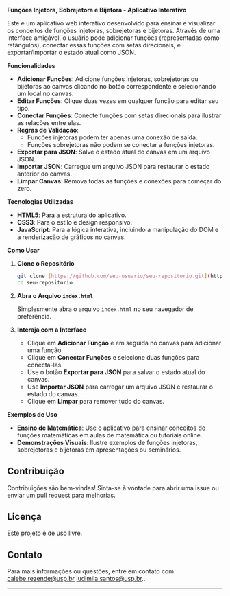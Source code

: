 
 **Funções Injetora, Sobrejetora e Bijetora - Aplicativo Interativo**

Este é um aplicativo web interativo desenvolvido para ensinar e visualizar os conceitos de funções injetoras, sobrejetoras e bijetoras. Através de uma interface amigável, o usuário pode adicionar funções (representadas como retângulos), conectar essas funções com setas direcionais, e exportar/importar o estado atual como JSON.

 **Funcionalidades**

- **Adicionar Funções**: Adicione funções injetoras, sobrejetoras ou bijetoras ao canvas clicando no botão correspondente e selecionando um local no canvas.
- **Editar Funções**: Clique duas vezes em qualquer função para editar seu tipo.
- **Conectar Funções**: Conecte funções com setas direcionais para ilustrar as relações entre elas.
- **Regras de Validação**:
  - Funções injetoras podem ter apenas uma conexão de saída.
  - Funções sobrejetoras não podem se conectar a funções injetoras.
- **Exportar para JSON**: Salve o estado atual do canvas em um arquivo JSON.
- **Importar JSON**: Carregue um arquivo JSON para restaurar o estado anterior do canvas.
- **Limpar Canvas**: Remova todas as funções e conexões para começar do zero.

 **Tecnologias Utilizadas**

- **HTML5**: Para a estrutura do aplicativo.
- **CSS3**: Para o estilo e design responsivo.
- **JavaScript**: Para a lógica interativa, incluindo a manipulação do DOM e a renderização de gráficos no canvas.

 **Como Usar**

1. **Clone o Repositório**

   ```bash
   git clone [https://github.com/seu-usuario/seu-repositorio.git](https://github.com/CalebeRezende/linefunctions)
   cd seu-repositorio
   ```

2. **Abra o Arquivo `index.html`**

   Simplesmente abra o arquivo `index.html` no seu navegador de preferência.

3. **Interaja com a Interface**

   - Clique em **Adicionar Função** e em seguida no canvas para adicionar uma função.
   - Clique em **Conectar Funções** e selecione duas funções para conectá-las.
   - Use o botão **Exportar para JSON** para salvar o estado atual do canvas.
   - Use **Importar JSON** para carregar um arquivo JSON e restaurar o estado do canvas.
   - Clique em **Limpar** para remover tudo do canvas.

 **Exemplos de Uso**

- **Ensino de Matemática**: Use o aplicativo para ensinar conceitos de funções matemáticas em aulas de matemática ou tutoriais online.
- **Demonstrações Visuais**: Ilustre exemplos de funções injetoras, sobrejetoras e bijetoras em apresentações ou seminários.

## **Contribuição**

Contribuições são bem-vindas! Sinta-se à vontade para abrir uma issue ou enviar um pull request para melhorias.

## **Licença**

Este projeto é de uso livre.

## **Contato**

Para mais informações ou questões, entre em contato com [calebe.rezende@usp.br](mailto:ludimila.santos@usp.br) [ludimila.santos@usp.br](mailto:ludimila.santos@usp.br)..

---

